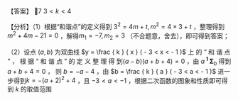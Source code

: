 【答案】 7 $3 < k < 4$

【分析】（1）根据“和谐点”的定义得到 $3 ^ { 2 } = 4 m + t , m ^ { 2 } = 4 \times 3 + t$ ，整理得到 $m ^ { 2 } + 4 m - 2 1 = 0$ ，解得$m _ { 1 } = - 7 , m _ { 2 } = 3$ （不合题意，舍去），即可得到答案；

（2）设点 $\scriptstyle ( a , b )$ 为双曲线 $y = \frac { k } { x } ( - 3 < x < - 1 )$ 上 的 “ 和 谐 点 ” ， 根 据 “ 和 谐 点 ” 的 定 义 整 理 得 到${ \big ( } a - b { \big ) } { \big ( } a + b + 4 { \big ) } = 0$ ，由 $a ^ { \textbf { 1 } } \mathbf { \Sigma } _ { b }$ 得到 $a + b + 4 = 0$ ， 则 $b = - a - 4$ ，由 $b = \frac { k } { a } ( - 3 < a < - 1 )$ 进一步得到$k = - { \bigl ( } a + 2 { \bigr ) } ^ { 2 } + 4$ ，且 $- 3 < a < - 1$ ，根据二次函数的图象和性质即可得到 $k$ 的取值范围
